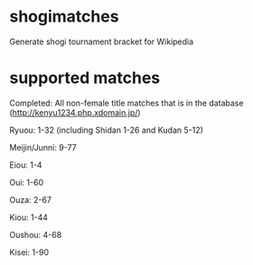 # shogimatches
Generate shogi tournament bracket for Wikipedia

# supported matches
Completed: All non-female title matches that is in the database (http://kenyu1234.php.xdomain.jp/)

Ryuou: 1-32 (including Shidan 1-26 and Kudan 5-12)

Meijin/Junni: 9-77

Eiou: 1-4

Oui: 1-60

Ouza: 2-67

Kiou: 1-44

Oushou: 4-68

Kisei: 1-90